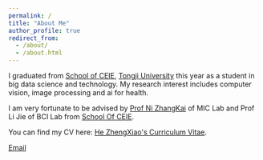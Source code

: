 ```yaml
---
permalink: /
title: "About Me"
author_profile: true
redirect_from: 
  - /about/
  - /about.html
---
```

I graduated from [School of CEIE](https://see.tongji.edu.cn/), [Tongji University](https://www.tongji.edu.cn/) this year as a student in big data science and technology. My research interest includes computer vision, image processing and ai for health.

I am very fortunate to be advised by [Prof Ni ZhangKai](https://eezkni.github.io/) of MIC Lab and Prof Li Jie of BCI Lab from [School Of CEIE](https://see.tongji.edu.cn/).

You can find my CV here: [He ZhengXiao's Curriculum Vitae](../assets/hezhengxiao-cv.pdf).

[Email](mailto:zhengxiaohe4@gmail.com)
